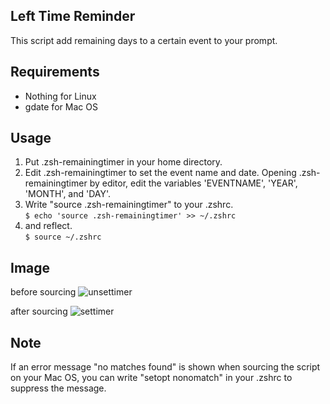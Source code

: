 ## Left Time Reminder
This script add remaining days to a certain event to your prompt.

## Requirements
* Nothing for Linux
* gdate for Mac OS

## Usage
1. Put .zsh-remainingtimer in your home directory.
2. Edit .zsh-remainingtimer to set the event name and date. 
Opening .zsh-remainingtimer by editor, edit the variables 'EVENTNAME', 'YEAR', 
'MONTH', and 'DAY'.
3. Write "source .zsh-remainingtimer" to your .zshrc.  
	`$ echo 'source .zsh-remainingtimer' >> ~/.zshrc`
4. and reflect.  
	`$ source ~/.zshrc`

## Image
before sourcing
![unsettimer](https://user-images.githubusercontent.com/53845948/121271937-b8592e00-c8ff-11eb-8212-7a204d4b0f90.png)

after sourcing
![settimer](https://user-images.githubusercontent.com/53845948/121272078-0a9a4f00-c900-11eb-8d40-4829baa019f2.png)

## Note
If an error message "no matches found" is shown when sourcing the script on your
Mac OS, you can write "setopt nonomatch" in your .zshrc to suppress the message.
